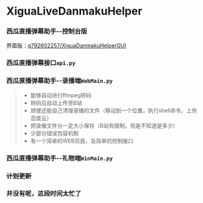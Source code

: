 # XiguaLiveDanmakuHelper
### 西瓜直播弹幕助手--控制台版

界面版：[q792602257/XiguaDanmakuHelperGUI](https://github.com/q792602257/XiguaDanmakuHelperGUI "C# ver")

### 西瓜直播弹幕接口```api.py```

### 西瓜直播弹幕助手--录播端```WebMain.py```

> - 能够自动进行ffmpeg转码
> - 转码后自动上传至B站
> - 顺便还能自己清理录播的文件（移动到一个位置，执行shell命令，上传百度云）
> - 把录像文件分一定大小保存（B站有限制，但是不知道是多少）
> - 少部分错误包容机制
> - 有一个简单的WEB页面，及简单的控制接口

### 西瓜直播弹幕助手--礼物端```WinMain.py```

### <s>计划更新</s>

### 并没有呢，这段时间太忙了